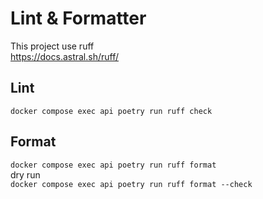 # Lint & Formatter
This project use ruff  
https://docs.astral.sh/ruff/
## Lint
`docker compose exec api poetry run ruff check`  

## Format
`docker compose exec api poetry run ruff format`  
dry run  
`docker compose exec api poetry run ruff format --check`  